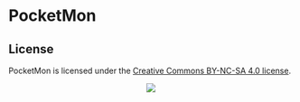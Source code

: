 # PocketMon

## License

PocketMon is licensed under the [Creative Commons BY-NC-SA 4.0
license](https://creativecommons.org/licenses/by-nc-sa/4.0/legalcode). 

<p align="center">
  <img src="https://licensebuttons.net/l/by-nc-sa/4.0/88x31.png" />
</p>
